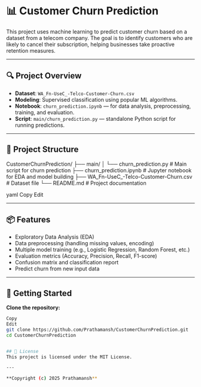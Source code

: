 # 📊 Customer Churn Prediction

This project uses machine learning to predict customer churn based on a dataset from a telecom company. The goal is to identify customers who are likely to cancel their subscription, helping businesses take proactive retention measures.

---

## 🔍 Project Overview

- **Dataset**: `WA_Fn-UseC_-Telco-Customer-Churn.csv`
- **Modeling**: Supervised classification using popular ML algorithms.
- **Notebook**: `churn_prediction.ipynb` — for data analysis, preprocessing, training, and evaluation.
- **Script**: `main/churn_prediction.py` — standalone Python script for running predictions.

---

## 📁 Project Structure

CustomerChurnPrediction/ ├── main/ │ └── churn_prediction.py # Main script for churn prediction ├── churn_prediction.ipynb # Jupyter notebook for EDA and model building ├── WA_Fn-UseC_-Telco-Customer-Churn.csv # Dataset file └── README.md # Project documentation

yaml
Copy
Edit

---

## 📦 Features

- Exploratory Data Analysis (EDA)
- Data preprocessing (handling missing values, encoding)
- Multiple model training (e.g., Logistic Regression, Random Forest, etc.)
- Evaluation metrics (Accuracy, Precision, Recall, F1-score)
- Confusion matrix and classification report
- Predict churn from new input data

---

## 🚀 Getting Started
**Clone the repository:**

```bash
Copy
Edit
git clone https://github.com/Prathamansh/CustomerChurnPrediction.git
cd CustomerChurnPrediction


## 📄 License
This project is licensed under the MIT License.

---

**Copyright (c) 2025 Prathamansh** 
